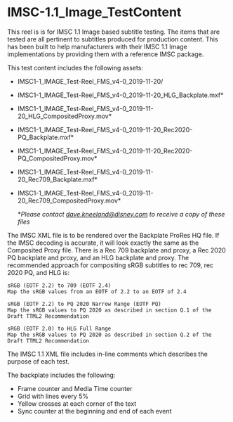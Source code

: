 # IMSC-1.1_Image_TestContent

This reel is is for IMSC 1.1 Image based subtitle testing. The items that are tested are all pertinent to subtitles produced for production content. This has been built to help manufacturers with their IMSC 1.1 Image implementations by providing them with a reference IMSC package.

This test content includes the following assets:
- IMSC1-1_IMAGE_Test-Reel_FMS_v4-0_2019-11-20/
- IMSC1-1_IMAGE_Test-Reel_FMS_v4-0_2019-11-20_HLG_Backplate.mxf*
- IMSC1-1_IMAGE_Test-Reel_FMS_v4-0_2019-11-20_HLG_CompositedProxy.mov*
- IMSC1-1_IMAGE_Test-Reel_FMS_v4-0_2019-11-20_Rec2020-PQ_Backplate.mxf*
- IMSC1-1_IMAGE_Test-Reel_FMS_v4-0_2019-11-20_Rec2020-PQ_CompositedProxy.mov*
- IMSC1-1_IMAGE_Test-Reel_FMS_v4-0_2019-11-20_Rec709_Backplate.mxf*
- IMSC1-1_IMAGE_Test-Reel_FMS_v4-0_2019-11-20_Rec709_CompositedProxy.mov*

    **Please contact dave.kneeland@disney.com to receive a copy of these files*

The IMSC XML file is to be rendered over the Backplate ProRes HQ file. If the IMSC decoding is accurate, it will look exactly the same as the Composited Proxy file. There is a Rec 709 backplate and proxy, a Rec 2020 PQ backplate and proxy, and an HLG backplate and proxy. The recommended approach for compositing sRGB subtitles to rec 709, rec 2020 PQ, and HLG is:

    sRGB (EOTF 2.2) to 709 (EOTF 2.4)
    Map the sRGB values from an EOTF of 2.2 to an EOTF of 2.4

    sRGB (EOTF 2.2) to PQ 2020 Narrow Range (EOTF PQ)
    Map the sRGB values to PQ 2020 as described in section Q.1 of the Draft TTML2 Recommendation

    sRGB (EOTF 2.0) to HLG Full Range
    Map the sRGB values to PQ 2020 as described in section Q.2 of the Draft TTML2 Recommendation

The IMSC 1.1 XML file includes in-line comments which describes the purpose of each test.

The backplate includes the following:
- Frame counter and Media Time counter
- Grid with lines every 5%
- Yellow crosses at each corner of the text
- Sync counter at the beginning and end of each event
